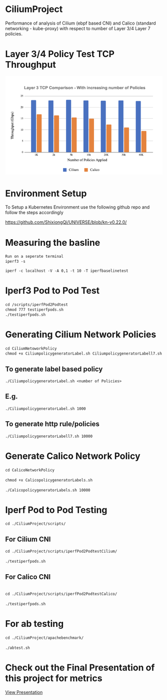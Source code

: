 # CiliumProject

Performance of analysis of Cilium (ebpf based CNI) and Calico (standard  networking - kube-proxy) with respect to number of Layer 3/4 Layer 7 policies. 


# Layer 3/4 Policy Test TCP Throughput 

![Layer 3/4 Policy Test TCP Throughput ](Layer3_4_policy_test.png)
# Environment Setup

To Setup a Kubernetes Environment use the following github repo and follow the steps accordingly 

https://github.com/ShixiongQi/UNIVERSE/blob/kn-v0.22.0/


# Measuring the basline 

```
Run on a seperate terminal 
iperf3 -s
```
```
iperf -c localhost -V -A 0,1 -t 10 -T iperfbaselinetest
```


# Iperf3 Pod to Pod Test 

```
cd /scripts/iperfPod2Podtest
chmod 777 testiperfpods.sh
./testiperfpods.sh 
```
# Generating Cilium Network Policies

```
cd CiliumNetoworkPolicy 
chmod +x CiliumpolicygeneratorLabel.sh CiliumpolicygeneratorLabell7.sh
```
## To generate label based policy 
```
./CiliumpolicygeneratorLabel.sh <number of Policies>
```
## E.g. 
```
./CiliumpolicygeneratorLabel.sh 1000 
```
## To generate http rule/policies 
```
./CiliumpolicygeneratorLabell7.sh 10000

```

# Generate Calico Network Policy 

```
cd CalicoNetworkPolicy

chmod +x CalicopolicygeneratorLabels.sh

./CalicopolicygeneratorLabels.sh 10000

```

# Iperf Pod to Pod Testing 

 ```
 cd ./CiliumProject/scripts/
 
 ```
 
## For Cilium CNI 

```
cd ./CiliumProject/scripts/iperfPod2PodtestCilium/

./testiperfpods.sh 
```
## For Calico CNI 

```

cd ./CiliumProject/scripts/iperfPod2PodtestCalico/

./testiperfpods.sh

```


# For ab testing 
 
``` 
cd ./CiliumProject/apachebenchmark/

./abtest.sh 
```

# Check out the Final Presentation of this project for metrics
[View Presentation](https://github.com/anvayabn/CiliumProject/blob/main/Final%20Demo%20-%20%20Performance%20Analysis%20of%20Cilium.pptx.pdf)
